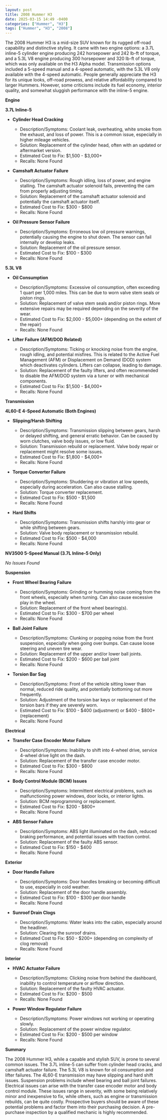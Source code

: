 ```yaml
---
layout: post
title: 2008 Hummer H3
date: 2025-03-15 14:49 -0400
categories: ["Hummer", "H3"]
tags: ["Hummer", "H3", "2008"]
---
```

The 2008 Hummer H3 is a mid-size SUV known for its rugged off-road capability and distinctive styling. It came with two engine options: a 3.7L inline-5 cylinder engine producing 242 horsepower and 242 lb-ft of torque, and a 5.3L V8 engine producing 300 horsepower and 320 lb-ft of torque, which was only available on the H3 Alpha model. Transmission options included a 5-speed manual and a 4-speed automatic, with the 5.3L V8 only available with the 4-speed automatic. People generally appreciate the H3 for its unique looks, off-road prowess, and relative affordability compared to larger Hummers. However, some criticisms include its fuel economy, interior quality, and somewhat sluggish performance with the inline-5 engine.

**Engine**

**3.7L Inline-5**

*   **Cylinder Head Cracking**
    *   Description/Symptoms: Coolant leak, overheating, white smoke from the exhaust, and loss of power. This is a common issue, especially in higher mileage vehicles.
    *   Solution: Replacement of the cylinder head, often with an updated or aftermarket version.
    *   Estimated Cost to Fix: $1,500 - $3,000+
    *   Recalls: None Found

*   **Camshaft Actuator Failure**
    *   Description/Symptoms: Rough idling, loss of power, and engine stalling. The camshaft actuator solenoid fails, preventing the cam from properly adjusting timing.
    *   Solution: Replacement of the camshaft actuator solenoid and potentially the camshaft actuator itself.
    *   Estimated Cost to Fix: $300 - $800
    *   Recalls: None Found

*   **Oil Pressure Sensor Failure**
    *   Description/Symptoms: Erroneous low oil pressure warnings, potentially causing the engine to shut down. The sensor can fail internally or develop leaks.
    *   Solution: Replacement of the oil pressure sensor.
    *   Estimated Cost to Fix: $100 - $300
    *   Recalls: None Found

**5.3L V8**

*   **Oil Consumption**
    *   Description/Symptoms: Excessive oil consumption, often exceeding 1 quart per 1,000 miles. This can be due to worn valve stem seals or piston rings.
    *   Solution: Replacement of valve stem seals and/or piston rings. More extensive repairs may be required depending on the severity of the wear.
    *   Estimated Cost to Fix: $2,000 - $5,000+ (depending on the extent of the repair)
    *   Recalls: None Found

*   **Lifter Failure (AFM/DOD Related)**
    *   Description/Symptoms: Ticking or knocking noise from the engine, rough idling, and potential misfires. This is related to the Active Fuel Management (AFM) or Displacement on Demand (DOD) system which deactivates cylinders. Lifters can collapse, leading to damage.
    *   Solution: Replacement of the faulty lifters, and often recommended to disable the AFM/DOD system via a tuner or with mechanical components.
    *   Estimated Cost to Fix: $1,500 - $4,000+
    *   Recalls: None Found

**Transmission**

**4L60-E 4-Speed Automatic (Both Engines)**

*   **Slipping/Harsh Shifting**
    *   Description/Symptoms: Transmission slipping between gears, harsh or delayed shifting, and general erratic behavior. Can be caused by worn clutches, valve body issues, or low fluid.
    *   Solution: Transmission rebuild or replacement. Valve body repair or replacement might resolve some issues.
    *   Estimated Cost to Fix: $1,800 - $4,000+
    *   Recalls: None Found

*   **Torque Converter Failure**
    *   Description/Symptoms: Shuddering or vibration at low speeds, especially during acceleration. Can also cause stalling.
    *   Solution: Torque converter replacement.
    *   Estimated Cost to Fix: $500 - $1,500
    *   Recalls: None Found

*   **Hard Shifts**
    *   Description/Symptoms: Transmission shifts harshly into gear or while shifting between gears.
    *   Solution: Valve body replacement or transmission rebuild.
    *   Estimated Cost to Fix: $500 - $4,000
    *   Recalls: None Found

**NV3500 5-Speed Manual (3.7L Inline-5 Only)**

*No Issues Found*

**Suspension**

*   **Front Wheel Bearing Failure**
    *   Description/Symptoms: Grinding or humming noise coming from the front wheels, especially when turning. Can also cause excessive play in the wheel.
    *   Solution: Replacement of the front wheel bearing(s).
    *   Estimated Cost to Fix: $300 - $700 per wheel
    *   Recalls: None Found

*   **Ball Joint Failure**
    *   Description/Symptoms: Clunking or popping noise from the front suspension, especially when going over bumps. Can cause loose steering and uneven tire wear.
    *   Solution: Replacement of the upper and/or lower ball joints.
    *   Estimated Cost to Fix: $200 - $600 per ball joint
    *   Recalls: None Found

*   **Torsion Bar Sag**
    *   Description/Symptoms: Front of the vehicle sitting lower than normal, reduced ride quality, and potentially bottoming out more frequently.
    *   Solution: Adjustment of the torsion bar keys or replacement of the torsion bars if they are severely worn.
    *   Estimated Cost to Fix: $100 - $400 (adjustment) or $400 - $800+ (replacement)
    *   Recalls: None Found

**Electrical**

*   **Transfer Case Encoder Motor Failure**
    *   Description/Symptoms: Inability to shift into 4-wheel drive, service 4-wheel drive light on the dash.
    *   Solution: Replacement of the transfer case encoder motor.
    *   Estimated Cost to Fix: $300 - $800
    *   Recalls: None Found

*   **Body Control Module (BCM) Issues**
    *   Description/Symptoms: Intermittent electrical problems, such as malfunctioning power windows, door locks, or interior lights.
    *   Solution: BCM reprogramming or replacement.
    *   Estimated Cost to Fix: $200 - $800+
    *   Recalls: None Found

*   **ABS Sensor Failure**
    *   Description/Symptoms: ABS light illuminated on the dash, reduced braking performance, and potential issues with traction control.
    *   Solution: Replacement of the faulty ABS sensor.
    *   Estimated Cost to Fix: $150 - $400
    *   Recalls: None Found

**Exterior**

*   **Door Handle Failure**
    *   Description/Symptoms: Door handles breaking or becoming difficult to use, especially in cold weather.
    *   Solution: Replacement of the door handle assembly.
    *   Estimated Cost to Fix: $100 - $300 per door handle
    *   Recalls: None Found

*   **Sunroof Drain Clogs**
    *   Description/Symptoms: Water leaks into the cabin, especially around the headliner.
    *   Solution: Clearing the sunroof drains.
    *   Estimated Cost to Fix: $50 - $200+ (depending on complexity of clog removal)
    *   Recalls: None Found

**Interior**

*   **HVAC Actuator Failure**
    *   Description/Symptoms: Clicking noise from behind the dashboard, inability to control temperature or airflow direction.
    *   Solution: Replacement of the faulty HVAC actuator.
    *   Estimated Cost to Fix: $200 - $500
    *   Recalls: None Found

*   **Power Window Regulator Failure**
    *   Description/Symptoms: Power windows not working or operating slowly.
    *   Solution: Replacement of the power window regulator.
    *   Estimated Cost to Fix: $200 - $500 per window
    *   Recalls: None Found

**Summary**

The 2008 Hummer H3, while a capable and stylish SUV, is prone to several common issues. The 3.7L inline-5 can suffer from cylinder head cracks, and camshaft actuator failure. The 5.3L V8 is known for oil consumption and lifter failures. The 4L60-E transmission may have slipping and hard shift issues. Suspension problems include wheel bearing and ball joint failures. Electrical issues can arise with the transfer case encoder motor and body control module. These issues range in severity, with some being relatively minor and inexpensive to fix, while others, such as engine or transmission rebuilds, can be quite costly. Prospective buyers should be aware of these potential problems and factor them into their purchasing decision. A pre-purchase inspection by a qualified mechanic is highly recommended.

